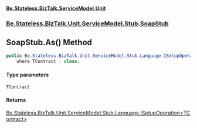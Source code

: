 #### [Be.Stateless.BizTalk.ServiceModel.Unit](README.md 'README')
### [Be.Stateless.BizTalk.Unit.ServiceModel.Stub](Be.Stateless.BizTalk.Unit.ServiceModel.Stub.md 'Be.Stateless.BizTalk.Unit.ServiceModel.Stub').[SoapStub](SoapStub.md 'Be.Stateless.BizTalk.Unit.ServiceModel.Stub.SoapStub')

## SoapStub.As<TContract>() Method

```csharp
public Be.Stateless.BizTalk.Unit.ServiceModel.Stub.Language.ISetupOperation<TContract> As<TContract>()
    where TContract : class;
```
#### Type parameters

<a name='Be.Stateless.BizTalk.Unit.ServiceModel.Stub.SoapStub.As_TContract_().TContract'></a>

`TContract`

#### Returns
[Be.Stateless.BizTalk.Unit.ServiceModel.Stub.Language.ISetupOperation&lt;](ISetupOperation_TContract_.md 'Be.Stateless.BizTalk.Unit.ServiceModel.Stub.Language.ISetupOperation<TContract>')[TContract](SoapStub.As_TContract_().md#Be.Stateless.BizTalk.Unit.ServiceModel.Stub.SoapStub.As_TContract_().TContract 'Be.Stateless.BizTalk.Unit.ServiceModel.Stub.SoapStub.As<TContract>().TContract')[&gt;](ISetupOperation_TContract_.md 'Be.Stateless.BizTalk.Unit.ServiceModel.Stub.Language.ISetupOperation<TContract>')
